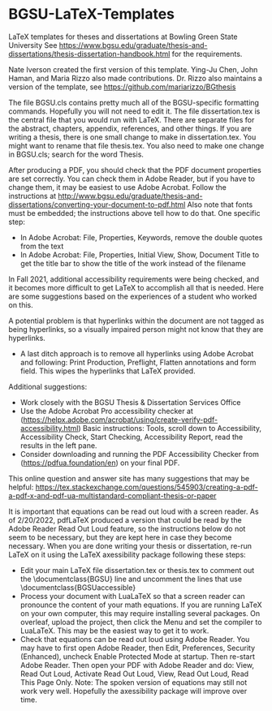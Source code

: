 # BGSU-LaTeX-Templates
LaTeX templates for theses and dissertations at Bowling Green State University
See https://www.bgsu.edu/graduate/thesis-and-dissertations/thesis-dissertation-handbook.html for the requirements.

Nate Iverson created the first version of this template.  Ying-Ju Chen, John Haman, and Maria Rizzo also made contributions.  Dr. Rizzo also maintains a version of the template, see https://github.com/mariarizzo/BGthesis

The file BGSU.cls contains pretty much all of the BGSU-specific formatting commands.
Hopefully you will not need to edit it.
The file dissertation.tex is the central file that you would run with LaTeX.
There are separate files for the abstract, chapters, appendix, references, and other things.
If you are writing a thesis, there is one small change to make in dissertation.tex.
You might want to rename that file thesis.tex.
You also need to make one change in BGSU.cls; search for the word Thesis.

After producing a PDF, you should check that the PDF document properties are set correctly.
You can check them in Adobe Reader, but if you have to change them, it may be easiest to use Adobe Acrobat.
Follow the instructions at http://www.bgsu.edu/graduate/thesis-and-dissertations/converting-your-document-to-pdf.html
Also note that fonts must be embedded; the instructions above tell how to do that.
One specific step:

* In Adobe Acrobat: File, Properties, Keywords, remove the double quotes from the text
* In Adobe Acrobat: File, Properties, Initial View, Show, Document Title to get the title bar to show the title of the work instead of the filename

In Fall 2021, additional accessibility requirements were being checked, and it becomes more difficult to get LaTeX to accomplish all that is needed.
Here are some suggestions based on the experiences of a student who worked on this.

A potential problem is that hyperlinks within the document are not tagged as being hyperlinks, so a visually impaired person might not know that they are hyperlinks.

* A last ditch approach is to remove all hyperlinks using Adobe Acrobat and following: Print Production, Preflight, Flatten annotations and form field.
This wipes the hyperlinks that LaTeX provided.

Additional suggestions:

* Work closely with the BGSU Thesis & Dissertation Services Office
* Use the Adobe Acrobat Pro accessibility checker at (https://helpx.adobe.com/acrobat/using/create-verify-pdf-accessibility.html)  Basic instructions: Tools, scroll down to Accessibility, Accessibility Check, Start Checking, Accessibility Report, read the results in the left pane.
* Consider downloading and running the PDF Accessibility Checker from (https://pdfua.foundation/en) on your final PDF.

This online question and answer site has many suggestions that may be helpful:
https://tex.stackexchange.com/questions/545903/creating-a-pdf-a-pdf-x-and-pdf-ua-multistandard-compliant-thesis-or-paper

It is important that equations can be read out loud with a screen reader.
As of 2/20/2022, pdfLaTeX produced a version that could be read by the Adobe Reader Read Out Loud feature, so the instructions below do not seem to be necessary, but they are kept here in case they become necessary.
When you are done writing your thesis or dissertation, re-run LaTeX on it using the LaTeX axessibility package following these steps:

* Edit your main LaTeX file dissertation.tex or thesis.tex to comment out the \documentclass{BGSU} line and uncomment the lines that use \documentclass{BGSUaccessible}
* Process your document with LuaLaTeX so that a screen reader can pronounce the content of your math equations.
If you are running LaTeX on your own computer, this may require installing several packages.
On overleaf, upload the project, then click the Menu and set the compiler to LuaLaTeX.
This may be the easiest way to get it to work.
* Check that equations can be read out loud using Adobe Reader.
You may have to first open Adobe Reader, then Edit, Preferences, Security (Enhanced), uncheck Enable Protected Mode at startup.
Then re-start Adobe Reader.
Then open your PDF with Adobe Reader and do:  View, Read Out Loud, Activate Read Out Loud, View, Read Out Loud, Read This Page Only.
Note:  The spoken version of equations may still not work very well.
Hopefully the axessibility package will improve over time.

